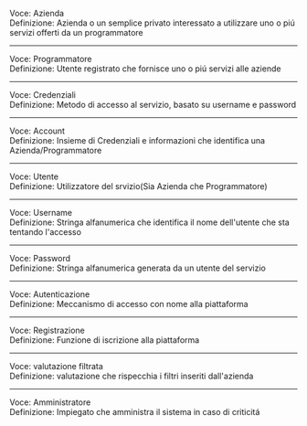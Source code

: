 Voce: Azienda   
Definizione: Azienda o un semplice privato interessato a utilizzare uno o piú servizi offerti da un programmatore
___
Voce: Programmatore  
Definizione: Utente registrato che fornisce uno o piú servizi alle aziende
___
Voce: Credenziali   
Definizione: Metodo di accesso al servizio, basato su username e password
___
Voce: Account   
Definizione: Insieme di Credenziali e informazioni che identifica una Azienda/Programmatore
___
Voce: Utente   
Definizione: Utilizzatore del srvizio(Sia Azienda che Programmatore)
___
Voce: Username   
Definizione: Stringa alfanumerica che identifica il nome dell'utente che sta tentando l'accesso
___
Voce: Password   
Definizione: Stringa alfanumerica generata da un utente del servizio
___
Voce: Autenticazione    
Definizione: Meccanismo di accesso con nome alla piattaforma
___
Voce: Registrazione    
Definizione: Funzione di iscrizione alla piattaforma
___
Voce: valutazione filtrata   
Definizione: valutazione che rispecchia i filtri inseriti dall'azienda
___
Voce: Amministratore   
Definizione: Impiegato che amministra il sistema in caso di criticitá